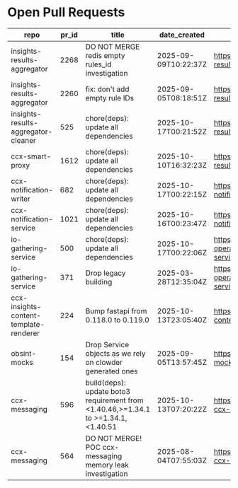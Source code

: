 # Open Pull Requests
repo | pr_id | title | date_created | url | author | ci_status
---|---|---|---|---|---|---
insights-results-aggregator | 2268 | DO NOT MERGE redis empty rules_id investigation | 2025-09-09T10:22:37Z | https://github.com/RedHatInsights/insights-results-aggregator/pull/2268 | Jakub007d | failed
insights-results-aggregator | 2260 | fix: don't add empty rule IDs | 2025-09-05T08:18:51Z | https://github.com/RedHatInsights/insights-results-aggregator/pull/2260 | juandspy | ok
insights-results-aggregator-cleaner | 525 | chore(deps): update all dependencies | 2025-10-17T00:21:52Z | https://github.com/RedHatInsights/insights-results-aggregator-cleaner/pull/525 | app/red-hat-konflux | failed
ccx-smart-proxy | 1612 | chore(deps): update all dependencies | 2025-10-10T16:32:23Z | https://github.com/RedHatInsights/insights-results-smart-proxy/pull/1612 | app/red-hat-konflux | failed
ccx-notification-writer | 682 | chore(deps): update all dependencies | 2025-10-17T00:22:15Z | https://github.com/RedHatInsights/ccx-notification-writer/pull/682 | app/red-hat-konflux | failed
ccx-notification-service | 1021 | chore(deps): update all dependencies | 2025-10-16T00:23:47Z | https://github.com/RedHatInsights/ccx-notification-service/pull/1021 | app/red-hat-konflux | failed
io-gathering-service | 500 | chore(deps): update all dependencies | 2025-10-17T00:22:06Z | https://github.com/RedHatInsights/insights-operator-gathering-conditions-service/pull/500 | app/red-hat-konflux | failed
io-gathering-service | 371 | Drop legacy building | 2025-03-28T12:35:04Z | https://github.com/RedHatInsights/insights-operator-gathering-conditions-service/pull/371 | ikerreyes | failed
ccx-insights-content-template-renderer | 224 | Bump fastapi from 0.118.0 to 0.119.0 | 2025-10-13T23:05:40Z | https://github.com/RedHatInsights/insights-content-template-renderer/pull/224 | app/dependabot | failed
obsint-mocks | 154 | Drop Service objects as we rely on clowder generated ones | 2025-09-05T13:57:45Z | https://github.com/RedHatInsights/obsint-mocks/pull/154 | ikerreyes | ok
ccx-messaging | 596 | build(deps): update boto3 requirement from <1.40.46,>=1.34.1 to >=1.34.1,<1.40.51 | 2025-10-13T07:20:22Z | https://github.com/RedHatInsights/insights-ccx-messaging/pull/596 | app/dependabot | failed
ccx-messaging | 564 | DO NOT MERGE! POC ccx-messaging memory leak investigation | 2025-08-04T07:55:03Z | https://github.com/RedHatInsights/insights-ccx-messaging/pull/564 | Jakub007d | failed

